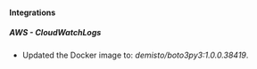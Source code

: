 #### Integrations
##### AWS - CloudWatchLogs
- Updated the Docker image to: *demisto/boto3py3:1.0.0.38419*.
